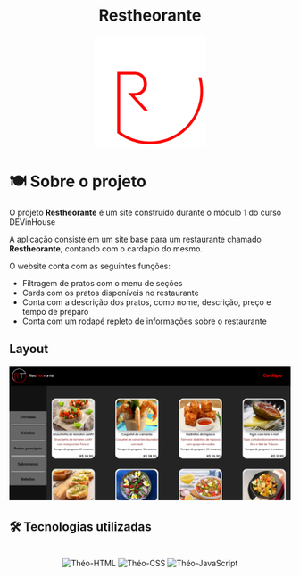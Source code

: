 <div style="display: inline_block" align="center">
  <h1>Restheorante</h1>
  <img width="200" src="https://github.com/theobarretosilva/Restheorante/blob/main/src/assets/imgs/Restheorante%20-%20Logo.png" />
</div>

# 🍽️ Sobre o projeto
O projeto **Restheorante** é um site construído durante o módulo 1 do curso DEVinHouse

A aplicação consiste em um site base para um restaurante chamado **Restheorante**, contando com o cardápio do mesmo.

O website conta com as seguintes funções:
  - Filtragem de pratos com o menu de seções
  - Cards com os pratos disponíveis no restaurante
  - Conta com a descrição dos pratos, como nome, descrição, preço e tempo de preparo
  - Conta com um rodapé repleto de informações sobre o restaurante

## Layout

<img src="https://github.com/theobarretosilva/Restheorante/blob/main/src/assets/imgs/designSite.png" />

## 🛠 Tecnologias utilizadas

<div style="display: inline_block"; align= "center"; ><br>
  <img align="center" alt="Théo-HTML" height="80" src="https://cdn.jsdelivr.net/gh/devicons/devicon/icons/html5/html5-plain-wordmark.svg">
  <img align="center" alt="Théo-CSS" height="80" src="https://cdn.jsdelivr.net/gh/devicons/devicon/icons/css3/css3-plain-wordmark.svg">
  <img align="center" alt="Théo-JavaScript" height="80" src="https://cdn.jsdelivr.net/gh/devicons/devicon/icons/react/react-original-wordmark.svg">
</div>
